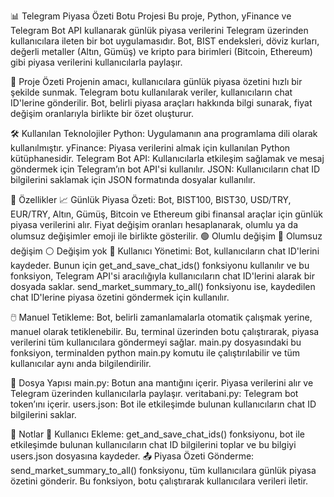 📊 Telegram Piyasa Özeti Botu Projesi
Bu proje, Python, yFinance ve Telegram Bot API kullanarak günlük piyasa verilerini Telegram üzerinden kullanıcılara ileten bir bot uygulamasıdır. Bot, BIST endeksleri, döviz kurları, değerli metaller (Altın, Gümüş) ve kripto para birimleri (Bitcoin, Ethereum) gibi piyasa verilerini kullanıcılarla paylaşır.

📌 Proje Özeti
Projenin amacı, kullanıcılara günlük piyasa özetini hızlı bir şekilde sunmak. Telegram botu kullanılarak veriler, kullanıcıların chat ID'lerine gönderilir. Bot, belirli piyasa araçları hakkında bilgi sunarak, fiyat değişim oranlarıyla birlikte bir özet oluşturur.

🛠️ Kullanılan Teknolojiler
Python: Uygulamanın ana programlama dili olarak kullanılmıştır.
yFinance: Piyasa verilerini almak için kullanılan Python kütüphanesidir.
Telegram Bot API: Kullanıcılarla etkileşim sağlamak ve mesaj göndermek için Telegram’ın bot API'si kullanılır.
JSON: Kullanıcıların chat ID bilgilerini saklamak için JSON formatında dosyalar kullanılır.

🚀 Özellikler
📈 Günlük Piyasa Özeti:
Bot, BIST100, BIST30, USD/TRY, EUR/TRY, Altın, Gümüş, Bitcoin ve Ethereum gibi finansal araçlar için günlük piyasa verilerini alır.
Fiyat değişim oranları hesaplanarak, olumlu ya da olumsuz değişimler emoji ile birlikte gösterilir.
🟢 Olumlu değişim
🔴 Olumsuz değişim
⚪️ Değişim yok
👥 Kullanıcı Yönetimi:
Bot, kullanıcıların chat ID'lerini kaydeder. Bunun için get_and_save_chat_ids() fonksiyonu kullanılır ve bu fonksiyon, Telegram API'si aracılığıyla kullanıcıların chat ID'lerini alarak bir dosyada saklar.
send_market_summary_to_all() fonksiyonu ise, kaydedilen chat ID'lerine piyasa özetini göndermek için kullanılır.

🖱️ Manuel Tetikleme:
Bot, belirli zamanlamalarla otomatik çalışmak yerine, manuel olarak tetiklenebilir.
Bu, terminal üzerinden botu çalıştırarak, piyasa verilerini tüm kullanıcılara göndermeyi sağlar.
main.py dosyasındaki bu fonksiyon, terminalden python main.py komutu ile çalıştırılabilir ve tüm kullanıcılar aynı anda bilgilendirilir.

📂 Dosya Yapısı
main.py: Botun ana mantığını içerir. Piyasa verilerini alır ve Telegram üzerinden kullanıcılarla paylaşır.
veritabani.py: Telegram bot token’ını içerir.
users.json: Bot ile etkileşimde bulunan kullanıcıların chat ID bilgilerini saklar.

📌 Notlar
🔑 Kullanıcı Ekleme: get_and_save_chat_ids() fonksiyonu, bot ile etkileşimde bulunan kullanıcıların chat ID bilgilerini toplar ve bu bilgiyi users.json dosyasına kaydeder.
📤 Piyasa Özeti Gönderme: send_market_summary_to_all() fonksiyonu, tüm kullanıcılara günlük piyasa özetini gönderir. Bu fonksiyon, botu çalıştırarak kullanıcılara verileri iletir.

